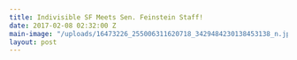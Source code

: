 ```yaml
---
title: Indivisible SF Meets Sen. Feinstein Staff!
date: 2017-02-08 02:32:00 Z
main-image: "/uploads/16473226_255006311620718_3429484230138453138_n.jpg"
layout: post
---
```


